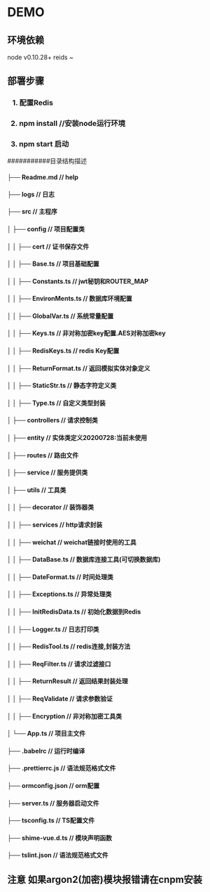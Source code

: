 DEMO
===========================


## 环境依赖
node v0.10.28+
reids ~


## 部署步骤

### &nbsp;&nbsp; 1. 配置Redis


### &nbsp;&nbsp;2. npm install  //安装node运行环境


### &nbsp;&nbsp;3. npm start 启动

###########目录结构描述
#### ├── Readme.md                   // help
#### ├── logs                        // 日志
#### ├── src                         // 主程序
#### │   ├── config                  // 项目配置类
#### │   │   ├── cert                // 证书保存文件
#### │   │   ├── Base.ts             // 项目基础配置
#### │   │   ├── Constants.ts        // jwt秘钥和ROUTER_MAP
#### │   │   ├── EnvironMents.ts     // 数据库环境配置
#### │   │   ├── GlobalVar.ts        // 系统常量配置
#### │   │   ├── Keys.ts             // 非对称加密key配置.AES对称加密key
#### │   │   ├── RedisKeys.ts        // redis Key配置
#### │   │   ├── ReturnFormat.ts     // 返回模拟实体对象定义
#### │   │   ├── StaticStr.ts        // 静态字符定义类
#### │   │   ├── Type.ts             // 自定义类型封装
#### │   ├── controllers             // 请求控制类
#### │   ├── entity                  // 实体类定义20200728:当前未使用
#### │   ├── routes                  // 路由文件
#### │   ├── service                 // 服务提供类
#### │   ├── utils                   // 工具类
#### │   │   ├── decorator           // 装饰器类
#### │   │   ├── services            // http请求封装
#### │   │   ├── weichat             // weichat链接时使用的工具
#### │   │   ├── DataBase.ts         // 数据库连接工具(可切换数据库)
#### │   │   ├── DateFormat.ts       // 时间处理类
#### │   │   ├── Exceptions.ts       // 异常处理类
#### │   │   ├── InitRedisData.ts    // 初始化数据到Redis
#### │   │   ├── Logger.ts           // 日志打印类
#### │   │   ├── RedisTool.ts        // redis连接,封装方法
#### │   │   ├── ReqFilter.ts        // 请求过滤接口
#### │   │   ├── ReturnResult        // 返回结果封装处理
#### │   │   ├── ReqValidate         // 请求参数验证
#### │   │   ├── Encryption          // 非对称加密工具类
#### │   └── App.ts                  // 项目主文件
#### ├── .babelrc                    // 运行时编译
#### ├── .prettierrc.js              // 语法规范格式文件
#### ├── ormconfig.json              // orm配置
#### ├── server.ts                   // 服务器启动文件
#### ├── tsconfig.ts                 // TS配置文件
#### ├── shime-vue.d.ts              // 模块声明函数
#### ├── tslint.json                 // 语法规范格式文件
#### 

## 注意 如果argon2(加密)模块报错请在cnpm安装